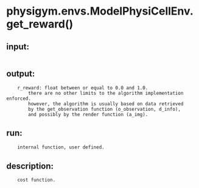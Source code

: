 # physigym.envs.ModelPhysiCellEnv.get_reward()


## input:
```

```

## output:
```
    r_reward: float between or equal to 0.0 and 1.0.
        there are no other limits to the algorithm implementation enforced.
        however, the algorithm is usually based on data retrieved
        by the get_observation function (o_observation, d_info),
        and possibly by the render function (a_img).

```

## run:
```python
    internal function, user defined.

```

## description:
```
    cost function.

```